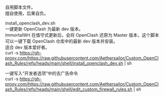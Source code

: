 自用脚本文件。  
擅自使用，后果自负。  


install_openclash_dev.sh  
一键更新 OpenClash 为最新 dev 版本。  
ImmortalWrt 在值守式更新后，会将 OpenClash 还原为 Master 版本，这个脚本可以一键下载 OpenClash 仓库中的最新 dev 版本并安装。  
适合 dev 版本爱好者。  
curl -s https://gh-proxy.com/https://raw.githubusercontent.com/Aethersailor/Custom_OpenClash_Rules/refs/heads/main/shell/install_openclash_dev.sh | sh
  
一键写入“开发者选项”中的去广告命令  
curl -s https://gh-proxy.com/https://raw.githubusercontent.com/Aethersailor/Custom_OpenClash_Rules/refs/heads/main/shell/edit_custom_firewall_rules.sh | sh